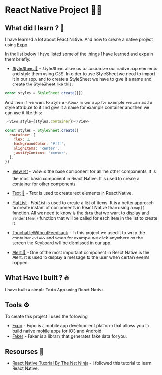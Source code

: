 # React Native Project 👨‍💻

## What did I learn ? 🤔

I have learned a lot about React Native. And how to create a native project using [Expo](https://expo.io).

In the list below I have listed some of the things I have learned and explain them briefly:

- [StyleSheet 🎨](https://docs.expo.dev/versions/latest/react-native/stylesheet/) - StyleSheet allow us to customize our native app elements and style them using CSS. In order to use StyleSheet we need to import it in our app. and to create a StyleSheet we have to give it a name and create the StyleSheet like this:

```js
const styles = StyleSheet.create({})
```

And then if we want to style a `<View>` in our app for example we can add a style attribute to it and give it a name for example container and then we can use it like this:

```js
;<View style={styles.container}></View>

const styles = StyleSheet.create({
  container: {
    flex: 1,
    backgroundColor: '#fff',
    alignItems: 'center',
    justifyContent: 'center',
  },
})
```

- [View 📦](https://docs.expo.dev/versions/v44.0.0/react-native/view/) - _View_ is the base component for all the other components. It is the most basic component in React Native. It is used to create a container for other components.

- [Text 📃](https://docs.expo.dev/versions/v44.0.0/react-native/text/) - _Text_ is used to create text elements in React Native.

- [FlatList](https://docs.expo.dev/versions/v44.0.0/react-native/flatlist/) - _FlatList_ is used to create a list of items. It is a better approach to create instant of components in React Native than using a `map()` function. All we need to know is the `data` that we want to display and `renderItem()` function that will be called for each item in the list to create it.

- [TouchableWithoutFeedback](https://docs.expo.dev/versions/v44.0.0/react-native/touchablewithoutfeedback/) - In this project we used it to wrap the container `<View>` and when for example we click anywhere on the screen the Keyboard will be dismissed in our app.

- [Alert 🔔](https://docs.expo.dev/versions/v44.0.0/react-native/alert/) - One of the most important component in React Native is the Alert. It is used to display a message to the user when certain events happen.

## What Have I built ? 🔥

I have built a simple Todo App using React Native.


## Tools ⚙

To create this project I used the following:

- [Expo](https://expo.io) - Expo is a mobile app development platform that allows you to build native mobile apps for iOS and Android.
- [Faker](https://github.com/faker-js/faker) - Faker is a library that generates fake data for you.

## Resourses 🔗

- [React Native Tutorial By The Net Ninja](https://www.youtube.com/playlist?list=PL4cUxeGkcC9ixPU-QkScoRBVxtPPzVjrQ) - I followed this tutorial to learn React Native.
